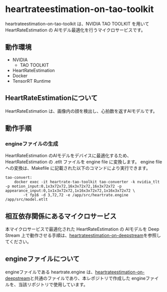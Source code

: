 # heartrateestimation-on-tao-toolkit
heartrateestimation-on-tao-toolkit は、NVIDIA TAO TOOLKIT を用いて HeartRateEstimation の AIモデル最適化を行うマイクロサービスです。  

## 動作環境
- NVIDIA 
    - TAO TOOLKIT
- HeartRateEstimation
- Docker
- TensorRT Runtime

## HeartRateEstimationについて
HeartRateEstimation は、画像内の顔を検出し、心拍数を返すAIモデルです。  

## 動作手順

### engineファイルの生成
HeartRateEstimation のAIモデルをデバイスに最適化するため、HeartRateEstimation の .etlt ファイルを engine file に変換します。
engine fileへの変換は、Makefile に記載された以下のコマンドにより実行できます。

```
tao-convert:
	docker exec -it heartrate-tao-toolkit tao-converter -k nvidia_tlt -p motion_input:0,1x3x72x72,16x3x72x72,16x3x72x72 -p appearance_input:0,1x1x3x72x72,1x16x3x72x72,1x16x3x72x72 \
		-t fp16 -d 3,72,72 -e /app/src/heartrate.engine /app/src/model.etlt
```

## 相互依存関係にあるマイクロサービス  
本マイクロサービスで最適化された HeartRateEstimation の AIモデルを Deep Stream 上で動作させる手順は、[heartrateestimation-on-deepstream](https://github.com/latonaio/heartrateestimation-on-deepstream)を参照してください。  

## engineファイルについて
engineファイルである heartrate.engine は、[heartrateestimation-on-deepstream](https://github.com/latonaio/heartrateestimation-on-deepstream)と共通のファイルであり、本レポジトリで作成した engineファイルを、当該リポジトリで使用しています。  
